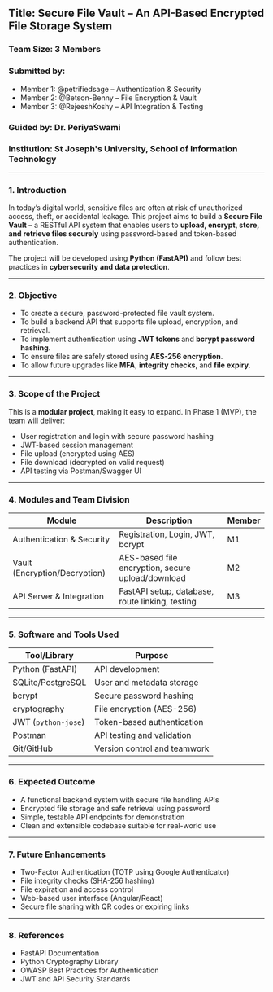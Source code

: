 ## **Title:** Secure File Vault – An API-Based Encrypted File Storage System

### **Team Size:** 3 Members

### **Submitted by:**

* Member 1: @petrifiedsage – Authentication & Security
* Member 2: @Betson-Benny – File Encryption & Vault
* Member 3: @RejeeshKoshy – API Integration & Testing

### **Guided by:** Dr. PeriyaSwami

### **Institution:** St Joseph's University, School of Information Technology

---

### 1. **Introduction**

In today’s digital world, sensitive files are often at risk of unauthorized access, theft, or accidental leakage. This project aims to build a **Secure File Vault** – a RESTful API system that enables users to **upload, encrypt, store, and retrieve files securely** using password-based and token-based authentication.

The project will be developed using **Python (FastAPI)** and follow best practices in **cybersecurity and data protection**.

---

### 2. **Objective**

* To create a secure, password-protected file vault system.
* To build a backend API that supports file upload, encryption, and retrieval.
* To implement authentication using **JWT tokens** and **bcrypt password hashing**.
* To ensure files are safely stored using **AES-256 encryption**.
* To allow future upgrades like **MFA**, **integrity checks**, and **file expiry**.

---

### 3. **Scope of the Project**

This is a **modular project**, making it easy to expand. In Phase 1 (MVP), the team will deliver:

* User registration and login with secure password hashing
* JWT-based session management
* File upload (encrypted using AES)
* File download (decrypted on valid request)
* API testing via Postman/Swagger UI

---

### 4. **Modules and Team Division**

| Module                        | Description                                       | Member |
| ----------------------------- | ------------------------------------------------- | ------ |
| Authentication & Security     | Registration, Login, JWT, bcrypt                  | M1     |
| Vault (Encryption/Decryption) | AES-based file encryption, secure upload/download | M2     |
| API Server & Integration      | FastAPI setup, database, route linking, testing   | M3     |

---

### 5. **Software and Tools Used**

| Tool/Library        | Purpose                      |
| ------------------- | ---------------------------- |
| Python (FastAPI)    | API development              |
| SQLite/PostgreSQL   | User and metadata storage    |
| bcrypt              | Secure password hashing      |
| cryptography        | File encryption (AES-256)    |
| JWT (`python-jose`) | Token-based authentication   |
| Postman             | API testing and validation   |
| Git/GitHub          | Version control and teamwork |

---

### 6. **Expected Outcome**

* A functional backend system with secure file handling APIs
* Encrypted file storage and safe retrieval using password
* Simple, testable API endpoints for demonstration
* Clean and extensible codebase suitable for real-world use

---

### 7. **Future Enhancements**

* Two-Factor Authentication (TOTP using Google Authenticator)
* File integrity checks (SHA-256 hashing)
* File expiration and access control
* Web-based user interface (Angular/React)
* Secure file sharing with QR codes or expiring links

---

### 8. **References**

* FastAPI Documentation
* Python Cryptography Library
* OWASP Best Practices for Authentication
* JWT and API Security Standards
